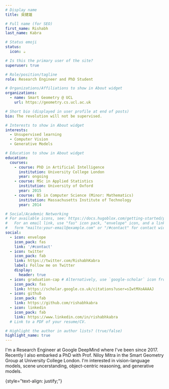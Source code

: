 ```yaml
---
# Display name
title: 吳健雄

# Full name (for SEO)
first_name: Rishabh
last_name: Kabra

# Status emoji
status:
  icon: ☕️

# Is this the primary user of the site?
superuser: true

# Role/position/tagline
role: Research Engineer and PhD Student

# Organizations/Affiliations to show in About widget
organizations:
  - name: Smart Geometry @ UCL
    url: https://geometry.cs.ucl.ac.uk

# Short bio (displayed in user profile at end of posts)
bio: The revolution will not be supervised.

# Interests to show in About widget
interests:
  - Unsupervised learning
  - Computer Vision
  - Generative Models

# Education to show in About widget
education:
  courses:
    - course: PhD in Artificial Intelligence
      institution: University College London
      year: ongoing
    - course: MSc in Applied Statistics
      institution: University of Oxford
      year: 2015
    - course: BS in Computer Science (Minor: Mathematics)
      institution: Massachusetts Institute of Technology
      year: 2014

# Social/Academic Networking
# For available icons, see: https://docs.hugoblox.com/getting-started/page-builder/#icons
#   For an email link, use "fas" icon pack, "envelope" icon, and a link in the
#   form "mailto:your-email@example.com" or "/#contact" for contact widget.
social:
  - icon: envelope
    icon_pack: fas
    link: '/#contact'
  - icon: twitter
    icon_pack: fab
    link: https://twitter.com/RishabhKabra
    label: Follow me on Twitter
    display:
      header: true
  - icon: graduation-cap # Alternatively, use `google-scholar` icon from `ai` icon pack
    icon_pack: fas
    link: https://scholar.google.co.uk/citations?user=sIwtMXoAAAAJ
  - icon: github
    icon_pack: fab
    link: https://github.com/rishabhkabra
  - icon: linkedin
    icon_pack: fab
    link: https://www.linkedin.com/in/rishabhkabra
  # Link to a PDF of your resume/CV.

# Highlight the author in author lists? (true/false)
highlight_name: true
---
```


I'm a Research Engineer at Google DeepMind where I've been since 2017. Recently I also embarked a PhD with Prof. Niloy Mitra in the Smart Geometry Group at University College London. I'm interested in vision-language models, scene uncerstanding, object-centric reasoning, and generative models.

{style="text-align: justify;"}
